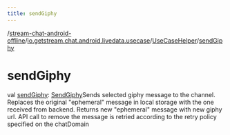 ```yaml
---
title: sendGiphy
---
```

/[stream-chat-android-offline](../../index.md)/[io.getstream.chat.android.livedata.usecase](../index.md)/[UseCaseHelper](index.md)/[sendGiphy](sendGiphy.md)  
  
  
  
# sendGiphy  
val [sendGiphy](sendGiphy.md): [SendGiphy](../SendGiphy/index.md)Sends selected giphy message to the channel. Replaces the original "ephemeral" message in local storage with the one received from backend. Returns new "ephemeral" message with new giphy url. API call to remove the message is retried according to the retry policy specified on the chatDomain
